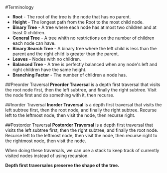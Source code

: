#Terminology

* **Root** - The root of the tree is the node that has no parent.
* **Height** - The longest path from the Root to the most child node.
* **Binary Tree** - A tree where each node has at most two children and at least 0 children.
* **General Tree** - A tree whith no restrictions on the number of children each node can have.
* **Binary Search Tree** - A binary tree where the left child is less than the parent and the right child is greater than the parent.
* **Leaves** - Nodes with no children.
* **Balanced Tree** - A tree is perfectly balanced when any node's left and right children have the same height.
* **Branching Factor** - The number of children a node has.

##Preorder Traversal
**Preorder Traversal** is a depth first traversal that visits the root node first, then the left subtree, and finally the right subtree. 
Visit the node first and do something with it, then recurse.

##Inorder Traversal
**Inorder Traversal** is a depth first traversal that visits the left subtree first, then the root node, and finally the right subtree.
Recurse left to the leftmost node, then visit the node, then recurse right.

##Postorder Traversal
**Postorder Traversal** is a depth first traversal that visits the left subtree first, then the right subtree, and finally the root node.
Recurse left to the leftmost node, then visit the node, then recurse right to the rightmost node, then visit the node.

When doing these traversals, we can use a stack to keep track of currently visited nodes instead of using recursion.

**Depth first traversales preserve the shape of the tree.**

